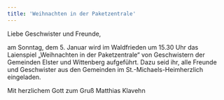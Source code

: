 ```yaml
---
title: 'Weihnachten in der Paketzentrale'
---
```


Liebe Geschwister und Freunde,
 
am Sonntag, dem 5. Januar wird im Waldfrieden um 15.30 Uhr das Laienspiel „Weihnachten in der Paketzentrale“ von Geschwistern der Gemeinden Elster und Wittenberg aufgeführt.
Dazu seid ihr, alle Freunde und Geschwister aus den Gemeinden im St.-Michaels-Heimherzlich eingeladen.

Mit herzlichem Gott zum Gruß
Matthias Klavehn